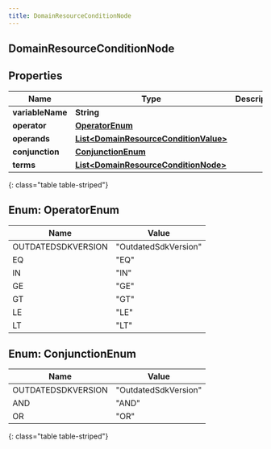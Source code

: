 ```yaml
---
title: DomainResourceConditionNode
---
```

## DomainResourceConditionNode


## Properties

| Name | Type | Description | Notes |
| ------------ | ------------- | ------------- | ------------- |
| **variableName** | **String** |  |  [optional] |
| **operator** | [**OperatorEnum**](#OperatorEnum) |  |  [optional] |
| **operands** | [**List&lt;DomainResourceConditionValue&gt;**](DomainResourceConditionValue.html) |  |  [optional] |
| **conjunction** | [**ConjunctionEnum**](#ConjunctionEnum) |  |  [optional] |
| **terms** | [**List&lt;DomainResourceConditionNode&gt;**](DomainResourceConditionNode.html) |  |  [optional] |
{: class="table table-striped"}


<a name="OperatorEnum"></a>

## Enum: OperatorEnum

| Name | Value |
| ---- | ----- |
| OUTDATEDSDKVERSION | &quot;OutdatedSdkVersion&quot; |
| EQ | &quot;EQ&quot; |
| IN | &quot;IN&quot; |
| GE | &quot;GE&quot; |
| GT | &quot;GT&quot; |
| LE | &quot;LE&quot; |
| LT | &quot;LT&quot; |


<a name="ConjunctionEnum"></a>

## Enum: ConjunctionEnum

| Name | Value |
| ---- | ----- |
| OUTDATEDSDKVERSION | &quot;OutdatedSdkVersion&quot; |
| AND | &quot;AND&quot; |
| OR | &quot;OR&quot; |
{: class="table table-striped"}


